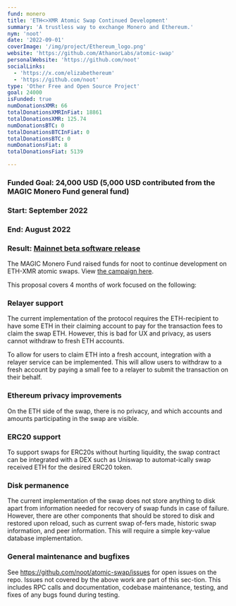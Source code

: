 ```yaml
---
fund: monero
title: 'ETH<>XMR Atomic Swap Continued Development'
summary: 'A trustless way to exchange Monero and Ethereum.'
nym: 'noot'
date: '2022-09-01'
coverImage: '/img/project/Ethereum_logo.png'
website: 'https://github.com/AthanorLabs/atomic-swap'
personalWebsite: 'https://github.com/noot'
socialLinks:
  - 'https://x.com/elizabethereum'
  - 'https://github.com/noot'
type: 'Other Free and Open Source Project'
goal: 24000
isFunded: true
numDonationsXMR: 66
totalDonationsXMRInFiat: 18861
totalDonationsXMR: 125.74
numDonationsBTC: 0
totalDonationsBTCInFiat: 0
totalDonationsBTC: 0
numDonationsFiat: 8
totalDonationsFiat: 5139

---
```


### Funded Goal: 24,000 USD (5,000 USD contributed from the MAGIC Monero Fund general fund)

### Start: September 2022

### End: August 2022

### Result: [Mainnet beta software release](https://reddit.com/r/Monero/comments/1382rva/ethxmr_atomic_swap_beta_release/)

The MAGIC Monero Fund raised funds for noot to continue development on ETH-XMR atomic swaps. View [the campaign here](https://www.gofundme.com/f/noot-ethxmr-atomic-swap-development-4-months).

This proposal covers 4 months of work focused on the following:

### Relayer support

The current implementation of the protocol requires the ETH-recipient to have some ETH in their claiming account to pay for the transaction fees to claim the swap ETH. However, this is bad for UX and privacy, as users cannot withdraw to fresh ETH accounts.

To allow for users to claim ETH into a fresh account, integration with a relayer service can be implemented. This will allow users to withdraw to a fresh account by paying a small fee to a relayer to submit the transaction on their behalf.

### Ethereum privacy improvements

On the ETH side of the swap, there is no privacy, and which accounts and amounts participating in the swap are visible.

### ERC20 support

To support swaps for ERC20s without hurting liquidity, the swap contract can be integrated with a DEX such as Uniswap to automat-ically swap received ETH for the desired ERC20 token.

### Disk permanence

The current implementation of the swap does not store anything to disk apart from information needed for recovery of swap funds in case of failure. However, there are other components that should be stored to disk and restored upon reload, such as current swap of-fers made, historic swap information, and peer information. This will require a simple key-value database implementation.

### General maintenance and bugfixes

See https://github.com/noot/atomic-swap/issues for open issues on the repo. Issues not covered by the above work are part of this sec-tion. This includes RPC calls and documentation, codebase maintenance, testing, and fixes of any bugs found during testing.
